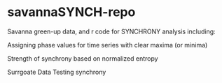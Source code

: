 # savannaSYNCH-repo
Savanna green-up data, and r code for SYNCHRONY analysis including:

Assigning phase values for time series with clear maxima (or minima)

Strength of synchrony based on normalized entropy

Surrgoate Data Testing synchrony
